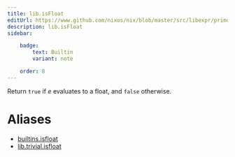 ```yaml
---
title: lib.isFloat
editUrl: https://www.github.com/nixos/nix/blob/master/src/libexpr/primops.cc
description: lib.isFloat
sidebar:

    badge:
        text: Builtin
        variant: note

    order: 8
---
```


Return `true` if *e* evaluates to a float, and `false` otherwise.


# Aliases

- [builtins.isfloat](/nix-doc-comments/reference/builtins/builtins-isfloat)
- [lib.trivial.isfloat](/nix-doc-comments/reference/lib/trivial/lib-trivial-isfloat)


